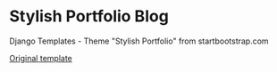 # Stylish Portfolio Blog
Django Templates - Theme "Stylish Portfolio" from startbootstrap.com

<a href="https://startbootstrap.com/previews/stylish-portfolio">Original template</a>